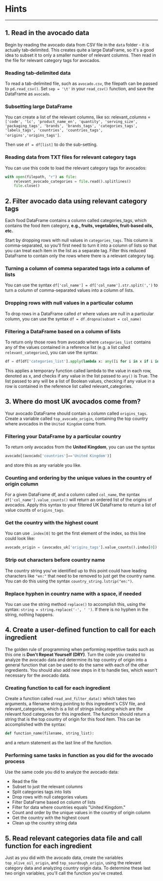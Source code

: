 # Hints
***
## 1. Read in the avocado data
Begin by reading the avocado data from CSV file in the `data` folder - it is actually tab-delimited. This creates quite a large DataFrame, so it's a good idea to subset it to only a smaller number of relevant columns. Then read in the file for relevant category tags for avocados.


### Reading tab-delimited data
To read a tab-delimited file, such as `avocado.csv`, the filepath can be passed to `pd.read_csv()`. Set `sep = '\t'` in your `read_csv()` function, and save the DataFrame as `avocado`.


### Subsetting large DataFrame
You can create a list of the relevant columns, like so: relevant_columns = `['code', 'lc', 'product_name_en', 'quantity', 'serving_size', 'packaging_tags', 'brands', 'brands_tags', 'categories_tags', 'labels_tags', 'countries', 'countries_tags', 'origins','origins_tags']`. 

Then use `df = df[list]` to do the sub-setting.


### Reading data from TXT files for relevant category tags
You can use this code to load the relevant category tags for avocados:  

```python
with open(filepath, "r") as file:
    relevant_avocado_categories = file.read().splitlines()
    file.close()
```

## 2. Filter avocado data using relevant category tags
Each food DataFrame contains a column called categories_tags, which contains the food item category, **e.g., fruits, vegetables, fruit-based oils, etc.** 

Start by dropping rows with null values in `categories_tags`. This column is comma-separated, so you'll first need to turn it into a column of lists so that you can treat each item in the list as a separate tag. Filter this reduced DataFrame to contain only the rows where there is a relevant category tag.


### Turning a column of comma separated tags into a column of lists
You can use the syntax `df['col_name'] = df['col_name'].str.split(',')` to turn a column of comma-separated values into a column of lists.


### Dropping rows with null values in a particular column
To drop rows in a DataFrame called `df` where values are null in a particular column, you can use the syntax `df = df.dropna(subset = col_name)`


### Filtering a DataFrame based on a column of lists
To return only those rows from avocado where `categories_list` contains any of the values contained in a reference list (e.g. a list called `relevant_categories`), you can use the syntax: 

```python 
df = df[df['categories_list'].apply(lambda x: any([i for i in x if i in relevant_categories]))]
```

This applies a temporary function called lambda to the value in each row, denoted as x, and checks if any value in the list passed to `any()` is True. The list passed to any will be a list of Boolean values, checking if any value in a row is contained in the reference list called relevant_categories.

## 3. Where do most UK avocados come from?
Your avocado DataFrame should contain a column called `origins_tags`. Create a variable called `top_avocado_origin`, containing the top country where avocados in the `United Kingdom` come from.

### Filtering your DataFrame by a particular country
To return only avocados from the **United Kingdom**, you can use the syntax 

```python
avocado[(avocado['countries']=='United Kingdom')]
``` 
and store this as any variable you like.

### Counting and ordering by the unique values in the country of origin column
For a given DataFrame df, and a column called `col_name`, the syntax `df['col_name'].value_counts()` will return an ordered list of the origins of avocados. Apply this syntax to your filtered UK DataFrame to return a list of value counts of `origins_tags`.

### Get the country with the highest count
You can use `.index[0]` to get the first element of the index, so this line could look like: 
```python
avocado_origin = (avocados_uk['origins_tags'].value_counts().index[0])
```
### Strip out characters before country name
The country string you've identified up to this point could have leading characters like `"en:"` that need to be removed to just get the country name. You can do this using the syntax `country_string.lstrip("en:")`.

### Replace hyphen in country name with a space, if needed
You can use the string method `replace()` to accomplish this, using the syntax: `string = string.replace('-', ' ')`. If there is no hyphen in the string, nothing happens.

## 4. Create a user-defined function to call for each ingredient
The golden rule of programming when performing repetitive tasks such as this one is **Don't Repeat Yourself (DRY)**. Turn the code you created to analyze the avocado data and determine its top country of origin into a general function that can be used to do the same with each of the other ingredients. You should also add new steps in it to handle ties, which wasn't necessary for the avocado data.

### Creating function to call for each ingredient
Create a function called `read_and_filter_data()` which takes two arguments, a filename string pointing to this ingredient's CSV file, and relevant_categories, which is a list of strings indicating which are the relevant food categories for this ingredient. The function should return a string that is the top country of origin for this food item. This can be accomplished with the syntax: 

```python 
def function_name(filename, string_list):
``` 
and a return statement as the last line of the function.

### Performing same tasks in function as you did for the avocado process
Use the same code you did to analyze the avocado data: 
- Read the file 
- Subset to just the relevant columns
- Split categories tags into lists 
- Drop rows with null categories values 
- Filter DataFrame based on column of lists 
- Filter for data where countries equals "United Kingdom." 
- Count and order by the unique values in the country of origin column
- Get the country with the highest count
- Clean up the country string data


## 5. Read relevant categories data file and call function for each ingredient
Just as you did with the avocado data, create the variables `top_olive_oil_origin`, and `top_sourdough_origin`, using the relevant category data and analyzing country origin data. To determine these last two origin variables, you'll call the function you've created.